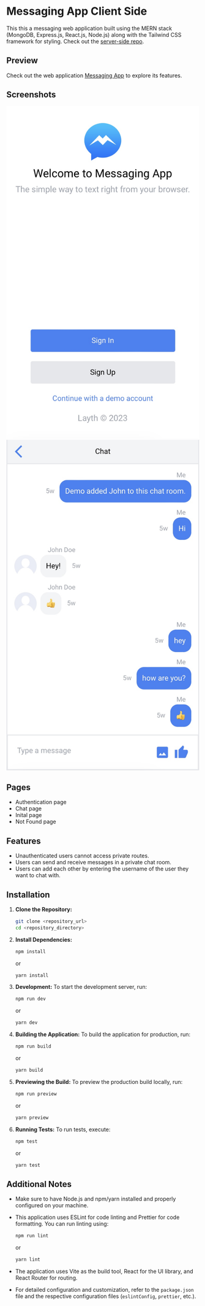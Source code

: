 # Messaging App Client Side
This this a messaging web application built using the MERN stack (MongoDB, Express.js, React.js, Node.js) along with the Tailwind CSS framework for styling.
Check out the [server-side repo](https://github.com/LaythAlqadhi/messaging-app-server-side).

## Preview
Check out the web application [Messaging App](https://messaging-app-three.vercel.app) to explore its features.

## Screenshots
![Authentication page](./public/screenshot_1.jpeg)
![Chat page](./public/screenshot_2.jpeg)

## Pages
- Authentication page
- Chat page
- Inital page
- Not Found page

## Features
- Unauthenticated users cannot access private routes.
- Users can send and receive messages in a private chat room.
- Users can add each other by entering the username of the user they want to chat with.

## Installation
1. **Clone the Repository:**
   ```bash
   git clone <repository_url>
   cd <repository_directory>
   ```

2. **Install Dependencies:**
   ```bash
   npm install
   ```

   or

   ```bash
   yarn install
   ```

3. **Development:**
   To start the development server, run:
   ```bash
   npm run dev
   ```

   or

   ```bash
   yarn dev
   ```

4. **Building the Application:**
   To build the application for production, run:
   ```bash
   npm run build
   ```

   or

   ```bash
   yarn build
   ```

5. **Previewing the Build:**
   To preview the production build locally, run:
   ```bash
   npm run preview
   ```

   or

   ```bash
   yarn preview
   ```

6. **Running Tests:**
   To run tests, execute:
   ```bash
   npm test
   ```

   or

   ```bash
   yarn test
   ```

## Additional Notes

- Make sure to have Node.js and npm/yarn installed and properly configured on your machine.
- This application uses ESLint for code linting and Prettier for code formatting. You can run linting using:
  ```bash
  npm run lint
  ```
  or
  ```bash
  yarn lint
  ```

- The application uses Vite as the build tool, React for the UI library, and React Router for routing.
- For detailed configuration and customization, refer to the `package.json` file and the respective configuration files (`eslintConfig`, `prettier`, etc.).